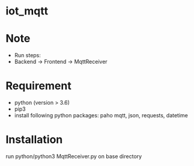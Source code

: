 # iot_mqtt

# Note 
- Run steps:
- Backend -> Frontend -> MqttReceiver

# Requirement
- python (version > 3.6)
- pip3
- install following python packages: paho mqtt, json, requests, datetime

# Installation
run python/python3 MqttReceiver.py on base directory
